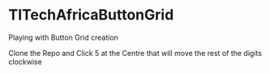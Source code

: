 # TITechAfricaButtonGrid
Playing with Button Grid creation

Clone the Repo and Click 5 at the Centre that will move the rest of the digits clockwise
